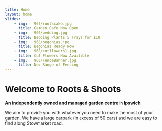 ```yaml
---
title: Home
layout: home
slides:
    - img:   960/rootscake.jpg
      title: Garden Cafe Now Open
    - img:   960/bedding.jpg
      title: Bedding Plants 5 Trays for £10
    - img:   960/begonias.jpg
      title: Begonias Ready Now
    - img:   960/cutflowers1.jpg
      title: Cut Flowers Now Available
    - img:   960/FenceBanner.jpg
      title: New Range of Fencing
---
```


# Welcome to Roots &amp; Shoots

__An independently owned and managed garden centre in Ipswich__

We aim to provide you with whatever you need to make the most of your garden. We have a large carpark (in excess of 50 cars) and we are easy to find along Stowmarket road.
